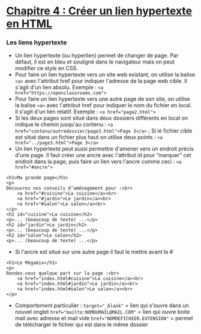 # [Chapitre 4 : Créer un lien hypertexte en HTML](https://openclassrooms.com/fr/courses/1603881-creez-votre-site-web-avec-html5-et-css3/1604646-creez-un-lien-hypertexte-en-html)

### Les liens hypertexte

* Un lien hypertexte (ou hyperlien) permet de changer de page. Par défaut, il est en bleu et souligné dans le navigateur mais on peut modifier ce style en CSS.
* Pour faire un lien hypertexte vers un site web existant, on utilise la balise ```<a>``` avec l'attribut  href pour indiquer l'adresse de la page web cible. Il s'agit d'un lien absolu. Exemple :  ```<a href="https://openclassrooms.com">```
* Pour faire un lien hypertexte vers une autre page de son site, on utilise la balise ```<a>```  avec l'attribut  href pour indiquer le nom du fichier en local. Il s'agit d'un lien relatif. Exemple :  ```<a href="page2.html">```
* Si les deux pages sont situé dans deux dossiers différents en local on indique le chemin jusqu'au contenu : ```<a href="contenu/autredossier/page3.html">Page 3</a>``` ; Si le fichier cible est situé dans un fichier plus haut on utilise deux points : ```<a href="../page3.html">Page 3</a>```
* Un lien hypertexte peut aussi permettre d'amener vers un endroit précis d'une page. Il faut créer une ancre avec l'attribut  id  pour “marquer” cet endroit dans la page, puis faire un lien vers l'ancre comme ceci :  ```<a href="#ancre">```
```
<h1>Ma grande page</h1>
<p>
Découvrez nos conseils d’aménagement pour :<br>
    <a href="#cuisine">La cuisine</a><br>
    <a href="#jardin">Le jardin</a><br>
    <a href="#salon">Le salon</a><br>
</p>
<h2 id="cuisine">La cuisine</h2>
<p>... (beaucoup de texte) ...</p>
<h2 id="jardin">Le jardin</h2>
<p>... (beaucoup de texte) ...</p>
<h2 id="salon">Le salon</h2>
<p>... (beaucoup de texte) ...</p>
```
* Si l'ancre est situé sur une autre page il faut le mettre avant le #
```
<h1>Le Mégamix</h1>
<p>
Rendez-vous quelque part sur la page :<br>
    <a href="index.html#cuisine">La cuisine</a><br>
    <a href="index.html#jardin">Le jardin</a><br>
    <a href="index.html#salon">Le salon</a><br>
</p>
```
* Comportement particulier : ```target="_blank"``` = lien qui s'ouvre dans un nouvel onglet
                             ```href="mailto:NOMDUMAIL@MAIL.COM"``` = lien qui ouvre boite mail avec adresse et mail vide
                             ```href="NOMDEFICHIER.EXTENSION"``` = permet de télécharger le fichier qui est dans le même dossier